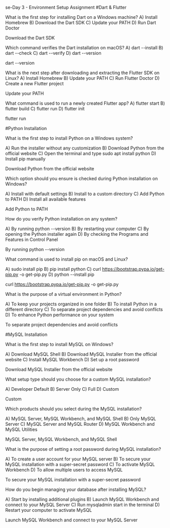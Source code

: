 se-Day 3 - Environment Setup Assignment
#Dart & Flutter

What is the first step for installing Dart on a Windows machine? 
A) Install Homebrew 
B) Download the Dart SDK 
C) Update your PATH 
D) Run Dart Doctor

Download the Dart SDK 

Which command verifies the Dart installation on macOS?
A) dart --install 
B) dart --check 
C) dart --verify 
D) dart --version

dart --version

What is the next step after downloading and extracting the Flutter SDK on Linux?
A) Install Homebrew 
B) Update your PATH 
C) Run Flutter Doctor 
D) Create a new Flutter project

Update your PATH

What command is used to run a newly created Flutter app?
A) flutter start 
B) flutter build 
C) flutter run 
D) flutter init

flutter run 

#Python Installation

What is the first step to install Python on a Windows system?

A) Run the installer without any customization 
B) Download Python from the official website 
C) Open the terminal and type sudo apt install python 
D) Install pip manually

Download Python from the official website 

Which option should you ensure is checked during Python installation on Windows?

A) Install with default settings 
B) Install to a custom directory 
C) Add Python to PATH 
D) Install all available features

Add Python to PATH

How do you verify Python installation on any system?

A) By running python --version 
B) By restarting your computer 
C) By opening the Python installer again 
D) By checking the Programs and Features in Control Panel

By running python --version 

What command is used to install pip on macOS and Linux?

A) sudo install pip 
B) pip install python 
C) curl https://bootstrap.pypa.io/get-pip.py -o get-pip.py 
D) python --install pip

curl https://bootstrap.pypa.io/get-pip.py -o get-pip.py 

What is the purpose of a virtual environment in Python?

A) To keep your projects organized in one folder 
B) To install Python in a different directory 
C) To separate project dependencies and avoid conflicts 
D) To enhance Python performance on your system

To separate project dependencies and avoid conflicts 

#MySQL Installation

What is the first step to install MySQL on Windows?

A) Download MySQL Shell 
B) Download MySQL Installer from the official website 
C) Install MySQL Workbench 
D) Set up a root password

 Download MySQL Installer from the official website 

What setup type should you choose for a custom MySQL installation?

A) Developer Default 
B) Server Only 
C) Full 
D) Custom

 Custom

Which products should you select during the MySQL installation?

A) MySQL Server, MySQL Workbench, and MySQL Shell 
B) Only MySQL Server 
C) MySQL Server and MySQL Router 
D) MySQL Workbench and MySQL Utilities

 MySQL Server, MySQL Workbench, and MySQL Shell 

What is the purpose of setting a root password during MySQL installation?

A) To create a user account for your MySQL server 
B) To secure your MySQL installation with a super-secret password 
C) To activate MySQL Workbench 
D) To allow multiple users to access MySQL

 To secure your MySQL installation with a super-secret password 

How do you begin managing your database after installing MySQL?

A) Start by installing additional plugins 
B) Launch MySQL Workbench and connect to your MySQL Server 
C) Run mysqladmin start in the terminal 
D) Restart your computer to activate MySQL

Launch MySQL Workbench and connect to your MySQL Server

